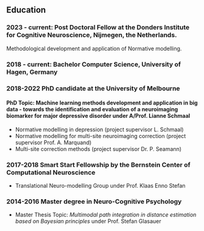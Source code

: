 ## Education

### 2023 - current: Post Doctoral Fellow at the Donders Institute for Cognitive Neuroscience, Nijmegen, the Netherlands.

Methodological development and application of Normative modelling.

### 2018 - current: Bachelor Computer Science, University of Hagen, Germany

### 2018-2022 PhD candidate at the University of Melbourne</summary>
#### PhD Topic: Machine learning methods development and application in big data - towards the identification and evaluation of a neuroimaging biomarker for major depressive disorder under  A/Prof. Lianne Schmaal 
-  Normative modelling in depression (project supervisor L. Schmaal)
-  Normative modelling for multi-site neuroimaging correction (project supervisor Prof. A. Marquand)
-   Multi-site correction methods (project supervisor Dr. P. Seamann)


### 2017-2018 Smart Start Fellowship by the Bernstein Center of Computational Neuroscience </summary>
 - Translational Neuro-modelling Group under  Prof. Klaas Enno Stefan


### 2014-2016 Master degree in Neuro-Cognitive Psychology </summary>
- Master Thesis Topic:  *Multimodal path integration in distance estimation based on Bayesian principles* under  Prof. Stefan Glasauer
        